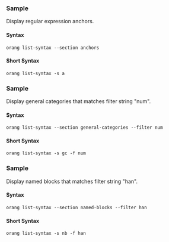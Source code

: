 ﻿### Sample

Display regular expression anchors.

#### Syntax

```
orang list-syntax --section anchors
```

#### Short Syntax

```
orang list-syntax -s a
```

### Sample

Display general categories that matches filter string "num".

#### Syntax

```
orang list-syntax --section general-categories --filter num

```

#### Short Syntax

```
orang list-syntax -s gc -f num
```

### Sample

Display named blocks that matches filter string "han".

#### Syntax

```
orang list-syntax --section named-blocks --filter han

```

#### Short Syntax

```
orang list-syntax -s nb -f han
```
